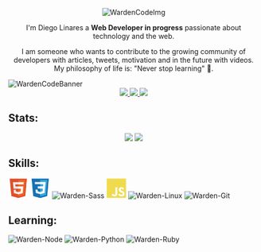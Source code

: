 <p align="center">
  <img alt="WardenCodeImg" height="200" src="https://i.imgur.com/D6Z6m0r.png">
  <p align="center">I'm Diego Linares a <strong>Web Developer in progress</strong> passionate about technology and the web.</p>
</p>

<p align="center">I am someone who wants to contribute to the growing community of developers with articles, tweets, motivation and in the future with videos.
My philosophy of life is: "Never stop learning" 💚.</p>

<img alt="WardenCodeBanner" src="https://i.imgur.com/i4cNEct.png">

<div align="center">
  <a href="https://twitter.com/WardenCode" target="_blank">
    <img height="32" src="https://img.shields.io/badge/Twitter-1DA1F2?style=for-the-badge&logo=twitter&logoColor=white">
  </a>
  <a href="https://instagram.com/wardencode" target="_blank">
    <img height="32" src="https://img.shields.io/badge/-Instagram-%23E4405F?style=for-the-badge&logo=instagram&logoColor=white" target="_blank">
  </a>
  <a href="https://www.linkedin.com/in/diego-linares-castillo" target="_blank">
    <img height="32" src="https://img.shields.io/badge/-LinkedIn-%230077B5?style=for-the-badge&logo=linkedin&logoColor=white" target="_blank">
  </a>
</div>

<h2>Stats:</h2>
<div align="center">
  <img height="190em" src="https://github-readme-stats.vercel.app/api?username=WardenCode&show_icons=true&theme=tokyonight">
  <img height="190em" src="https://github-readme-stats.vercel.app/api/top-langs/?username=WardenCode&layout=compact&theme=tokyonight">
</div>

<h2>Skills:</h2>
<div>
  <img alt="Warden-HTML" height="40" src="https://raw.githubusercontent.com/devicons/devicon/master/icons/html5/html5-original.svg">
  <img alt="Warden-CSS" height="40" src="https://raw.githubusercontent.com/devicons/devicon/master/icons/css3/css3-original.svg">
  <img alt="Warden-Sass" height="40" src="https://cdn.jsdelivr.net/gh/devicons/devicon/icons/sass/sass-original.svg">
  <img alt="Warden-Js" height="40" src="https://raw.githubusercontent.com/devicons/devicon/master/icons/javascript/javascript-plain.svg">
  <img alt="Warden-Linux" height="40" src="https://cdn.jsdelivr.net/gh/devicons/devicon/icons/linux/linux-original.svg">
  <img alt="Warden-Git" height="40" src="https://cdn.jsdelivr.net/gh/devicons/devicon/icons/git/git-original.svg">
</div>

<h2>Learning:</h2>
<div>
  <img alt="Warden-Node" height="40" src="https://cdn.jsdelivr.net/gh/devicons/devicon/icons/nodejs/nodejs-original.svg">
  <img alt="Warden-Python" height="40" src="https://cdn.jsdelivr.net/gh/devicons/devicon/icons/python/python-original.svg">
  <img alt="Warden-Ruby" height="40" src="https://cdn.jsdelivr.net/gh/devicons/devicon/icons/ruby/ruby-original.svg">
</div>
